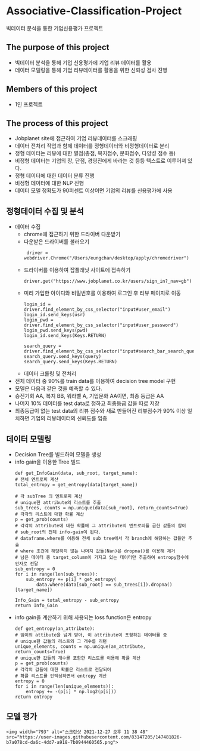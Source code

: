 # Associative-Classification-Project
빅데이터 분석을 통한 기업신용평가 프로젝트

## The purpose of this project
  + 빅데이터 분석을 통해 기업 신용평가에 기업 리뷰 데이터를 활용
  + 데이터 모델링을 통해 기업 리뷰데이터를 활용을 위한 신뢰성 검사 진행
## Members of this project
  + 1인 프로젝트
  
## The process of this project
  + Jobplanet site에 접근하여 기업 리뷰데이터를 스크래핑
  + 데이터 전처리 작업과 함께 데이터를 정형데이터와 비정형데이터로 분리
  + 정형 데이터는 리뷰에 대한 별점(총점, 복지점수, 문화점수, 다양성 점수 등)
  + 비정형 데이터는 기업의 장, 단점, 경영진에게 바라는 것 등등 텍스트로 이루어져 있다.
  + 정형 데이터에 대한 데이터 분류 진행
  + 비정형 데이터에 대한 NLP 진행
  + 데이터 모델 정확도가 90퍼센트 이상이면 기업의 리뷰를 신용평가에 사용

## 정형데이터 수집 및 분석
  + 데이터 수집
    + chrome에 접근하기 위한 드라이버 다운받기
    + 다운받은 드라이버를 불러오기
      ```
       driver = webdriver.Chrome("/Users/eungchan/desktop/apply/chromedriver")
      ```
    + 드라이버를 이용하여 잡플래닛 사이트에 접속하기
      ```
      driver.get("https://www.jobplanet.co.kr/users/sign_in?_nav=gb")
      ```
    + 미리 가입한 아이디와 비밀번호를 이용하여 로그인 후 리뷰 페이지로 이동
      ```
      login_id = driver.find_element_by_css_selector("input#user_email")
      login_id.send_keys(usr)
      login_pwd = driver.find_element_by_css_selector("input#user_password")
      login_pwd.send_keys(pwd)
      login_id.send_keys(Keys.RETURN)
      
      search_query = driver.find_element_by_css_selector("input#search_bar_search_query")
      search_query.send_keys(query)
      search_query.send_keys(Keys.RETURN)
      ```
    + 데이터 크롤링 및 전처리
  + 전체 데이터 중 90%를 train data를 이용하여 decision tree model 구현
  + 모델은 다음과 같은 것을 예측할 수 있다.
  + 승진기회 AA, 복지 BB, 워라벨 A, 기업문화 AA이면, 최종 등급은 AA
  + 나머지 10% 데이터를 test data로 정하고 최종등급 값을 따로 저장
  + 최종등급이 없는 test data의 리뷰 점수와 새로 만들어진 리뷰점수가 90% 이상 일치하면 기업의 리뷰데이터의 신뢰도를 입증

## 데이터 모델링
  + Decision Tree를 빌드하여 모델을 생성
  + info gain을 이용한 Tree 빌드
    ```
    def get_InfoGain(data, sub_root, target_name):
    # 전체 엔트로피 계산
    total_entropy = get_entropy(data[target_name])

    # 각 subTree 의 엔트로피 계산
    # unique한 attribute의 리스트를 추출
    sub_trees, counts = np.unique(data[sub_root], return_counts=True)
    # 각각의 리스트에 대한 확률 계산
    p = get_prob(counts)
    # 각각의 attribute에 대한 확률에 그 attribute의 엔트로피를 곱한 값들의 합이
    # sub_root의 전체 info-gain이 된다.
    # dataframe.where를 이용해 전체 sub tree에서 각 branch에 해당하는 값들만 추출
    # where 조건에 해당하지 않는 나머지 값들(Nan)은 dropna()를 이용해 제거
    # 남은 데이터 중 target_column이 가지고 있는 데이터만 추출하여 entropy함수에 인자로 전달
    sub_entropy = 0
    for i in range(len(sub_trees)):
        sub_entropy += p[i] * get_entropy(
            data.where(data[sub_root] == sub_trees[i]).dropna()[target_name])

    Info_Gain = total_entropy - sub_entropy
    return Info_Gain
    ```
  + info gain을 계산하기 위해 사용되는 loss function은 entropy
    ```
    def get_entropy(an_attribute):
    # 임이의 attibute을 넘겨 받아, 이 attribute이 포함하는 데이터를 중
    # unique한 값들의 리스트와 그 개수를 리턴
    unique_elements, counts = np.unique(an_attribute, return_counts=True)
    # unique한 값들의 개수를 포함한 리스트를 이용해 확률 계산
    p = get_prob(counts)
    # 각각의 값들에 대한 확률은 리스트로 전달되어
    # 확률 리스트를 인덱싱하면서 entropy 계산
    entropy = 0
    for i in range(len(unique_elements)):
        entropy += -(p[i] * np.log2(p[i]))
    return entropy
    ```
 ## 모델 평가 
    <img width="793" alt="스크린샷 2021-12-27 오후 11 38 48" src="https://user-images.githubusercontent.com/83147205/147481826-b7a078cd-da6c-4dd7-a918-7b0944460565.png">

